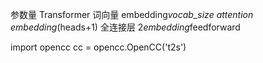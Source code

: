 参数量
Transformer  词向量 embedding*vocab_size   attention embedding*(heads+1) 全连接层 2*embedding*feedforward


import opencc
cc = opencc.OpenCC('t2s')
